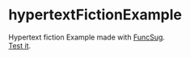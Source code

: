 # hypertextFictionExample
Hypertext fiction Example made with [FuncSug](https://github.com/cl4cnam/funcSug).<br>
[Test it](https://cl4cnam.github.io/hypertextFictionExample/hypertextFictionExample.html).
